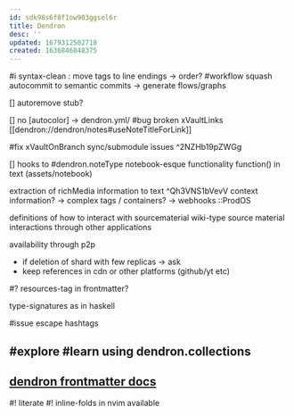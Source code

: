 ```yaml
---
id: sdk98s6f8f1ow903ggsel6r
title: Dendron
desc: ''
updated: 1679312502718
created: 1636846848375
---
```


#i syntax-clean : move tags to line endings
-> order?
#workflow squash autocommit to semantic commits
-> generate flows/graphs

[] autoremove stub?

[] no [autocolor] -> dendron.yml/
#bug broken xVaultLinks [[dendron://dendron/notes#useNoteTitleForLink]]

#fix xVaultOnBranch sync/submodule issues ^2NZHb19pZWGg

[] hooks to #dendron.noteType
  notebook-esque functionality
    function() in text (assets/notebook)

extraction of richMedia information to text ^Qh3VNS1bVevV
  context information?
  -> complex tags / containers?
  -> webhooks ::ProdOS

definitions of how to interact with sourcematerial
  wiki-type source material
  interactions through other applications

availability through p2p
  - if deletion of shard with few replicas -> ask
  - keep references in cdn or other platforms (github/yt etc)

#? resources-tag in frontmatter?

type-signatures as in haskell

#issue escape hashtags

#explore #learn using dendron.collections
---
[dendron frontmatter docs](https://wiki.dendron.so/notes/ffec2853-c0e0-4165-a368-339db12c8e4b/#other-keys)
---
#! literate
#! inline-folds in nvim available
